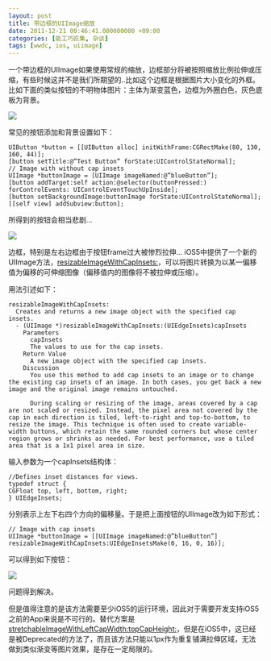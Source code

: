 ```yaml
---
layout: post
title: 带边框的UIImage缩放
date: 2011-12-21 00:46:41.000000000 +09:00
categories: [能工巧匠集, 杂谈]
tags: [wwdc, ios, uiimage]
---
```

一个带边框的UIImage如果使用常规的缩放，边框部分将被按照缩放比例拉伸或压缩，有些时候这并不是我们所期望的..比如这个边框是根据图片大小变化的外框。比如下面的类似按钮的不明物体图片：主体为渐变蓝色，边框为外圈白色，灰色底板为背景。

![](http://iphonedevelopertips.com/wp-content/uploads/2011/12/blueButton.gif)

常见的按钮添加和背景设置如下：

```objc
UIButton *button = [[UIButton alloc] initWithFrame:CGRectMake(80, 130, 160, 44)];
[button setTitle:@”Test Button” forState:UIControlStateNormal];
// Image with without cap insets
UIImage *buttonImage = [UIImage imageNamed:@”blueButton”];
[button addTarget:self action:@selector(buttonPressed:) forControlEvents: UIControlEventTouchUpInside];
[button setBackgroundImage:buttonImage forState:UIControlStateNormal];
[[self view] addSubview:button];
```

所得到的按钮会相当悲剧…

![](http://iphonedevelopertips.com/wp-content/uploads/2011/12/button0.gif)

边框，特别是左右边框由于按钮frame过大被惨烈拉伸…
iOS5中提供了一个新的UIImage方法，[resizableImageWithCapInsets:](http://developer.apple.com/library/IOs/#documentation/UIKit/Reference/UIImage_Class/Reference/Reference.html)，可以将图片转换为以某一偏移值为偏移的可伸缩图像（偏移值内的图像将不被拉伸或压缩）。

用法引述如下：

```objc
resizableImageWithCapInsets:
  Creates and returns a new image object with the specified cap insets.
  - (UIImage *)resizableImageWithCapInsets:(UIEdgeInsets)capInsets
    Parameters
      capInsets
      The values to use for the cap insets.
    Return Value
      A new image object with the specified cap insets.
    Discussion
      You use this method to add cap insets to an image or to change the existing cap insets of an image. In both cases, you get back a new image and the original image remains untouched.
      
      During scaling or resizing of the image, areas covered by a cap are not scaled or resized. Instead, the pixel area not covered by the cap in each direction is tiled, left-to-right and top-to-bottom, to resize the image. This technique is often used to create variable-width buttons, which retain the same rounded corners but whose center region grows or shrinks as needed. For best performance, use a tiled area that is a 1x1 pixel area in size.
```

输入参数为一个capInsets结构体：

```objc
//Defines inset distances for views.
typedef struct {
CGFloat top, left, bottom, right;
} UIEdgeInsets; 
```

分别表示上左下右四个方向的偏移量。于是把上面按钮的UIImage改为如下形式：

```objc
// Image with cap insets
UIImage *buttonImage = [[UIImage imageNamed:@”blueButton”]
resizableImageWithCapInsets:UIEdgeInsetsMake(0, 16, 0, 16)];
```

可以得到如下按钮：

![](http://iphonedevelopertips.com/wp-content/uploads/2011/12/button1.gif)

问题得到解决。

但是值得注意的是该方法需要至少iOS5的运行环境，因此对于需要开发支持iOS5之前的App来说是不可行的。替代方案是[stretchableImageWithLeftCapWidth:topCapHeight:](http://developer.apple.com/library/IOs/#documentation/UIKit/Reference/UIImage_Class/DeprecationAppendix/AppendixADeprecatedAPI.html#//apple_ref/occ/instm/UIImage/stretchableImageWithLeftCapWidth:topCapHeight:)，但是在iOS5中，这已经是被Deprecated的方法了，而且该方法只能以1px作为重复铺满拉伸区域，无法做到类似渐变等图片效果，是存在一定局限的。
